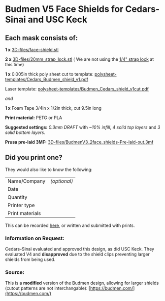 # Budmen V5 Face Shields for Cedars-Sinai and USC Keck

## Each mask consists of:
**1 x** [3D-files/face-shield.stl](https://github.com/CRASHSpace/COVID-19-3dprints/raw/master/Face%20Shield/Budmen%20Face%20Shield/V5/3D-files/USCBM_Faceshield-V5.stl)

**2 x** [3D-files/20mm_strap_lock.stl](https://github.com/CRASHSpace/COVID-19-3dprints/raw/master/Face%20Shield/Budmen%20Face%20Shield/V5/3D-files/20mm_strap_lock.stl) ( We are not using the [1/4" strap lock](3D-files/strap-lock.stl) at this time)

**1 x** 0.005in thick poly sheet cut to template: [polysheet-templates/Cedars_Budmen_shield_v1.pdf](https://github.com/CRASHSpace/COVID-19-3dprints/raw/master/Face%20Shield/Budmen%20Face%20Shield/V5/polysheet-templates/Cedars_Budmen_shield_v1.pdf) 

Laser template: [polysheet-templates/Budmen_Cedars_shield_v1cut.pdf](https://github.com/CRASHSpace/COVID-19-3dprints/raw/master/Face%20Shield/Budmen%20Face%20Shield/V5/polysheet-templates/Cedars_Budmen_shield_v1cut.pdf)

*and*

**1 x** Foam Tape 3/4in x 1/2in thick, cut 9.5in long

**Print material:** PETG or PLA

**Suggested settings:** *0.3mm DRAFT* with *~10% infill*, *4 solid top layers* and *3 solid bottom layers*.

**Prusa pre-laid 3MF:** [3D-files/BudmenV3_2face_shields-Pre-laid-out.3mf](https://github.com/CRASHSpace/COVID-19-3dprints/raw/master/Face%20Shield/Budmen%20Face%20Shield/V5/3D-files/BudmenV5_2face_shields-Pre-laid-out.3mf)

## Did you print one?
They would also like to know the following:

|||
|--- |--- |
|Name/Company| _(optional)_|
|Date| |
|Quantity| |
|Printer type| |
|Print materials| |

This can be recorded [here](https://airtable.com/shrZCoERKFkLPPHIm), or written and submitted with prints.

### Information on Request:
Cedars-Sinai evaluated and approved this design, as did USC Keck. They evaluated V4 and **disapproved** due to the shield clips preventing larger shields from being used.

### Source:
This is a **modified** version of the Budmen design, allowing for larger shields (cutout patterns are not interchangable): [https://budmen.com/](https://budmen.com/)
